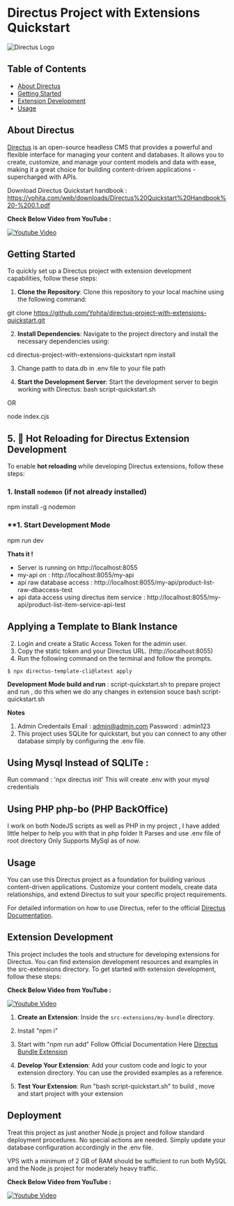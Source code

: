 # Directus Project with Extensions Quickstart

![Directus Logo](https://directus.io/_nuxt/logo-dark.8a22a14a.svg) 

## Table of Contents

- [About Directus](#about-directus)
- [Getting Started](#getting-started)
- [Extension Development](#extension-development)
- [Usage](#usage)

## About Directus

[Directus](https://directus.io/) is an open-source headless CMS that provides a powerful and flexible interface for managing your content and databases. It allows you to create, customize, and manage your content models and data with ease, making it a great choice for building content-driven applications - supercharged with APIs.

Download Directus Quickstart handbook : https://yohita.com/web/downloads/Directus%20Quickstart%20Handbook%20-%200.1.pdf

**Check Below Video from YouTube :**

[![Youtube Video](https://img.youtube.com/vi/q6WGvEZvPrE/0.jpg)](https://www.youtube.com/watch?v=q6WGvEZvPrE)

## Getting Started

To quickly set up a Directus project with extension development capabilities, follow these steps:

1. **Clone the Repository**: Clone this repository to your local machine using the following command:
   
git clone https://github.com/Yohita/directus-project-with-extensions-quickstart.git

2. **Install Dependencies**: Navigate to the project directory and install the necessary dependencies using:

cd directus-project-with-extensions-quickstart
npm install

3. Change patth to data.db in .env file to your file path

4. **Start the Development Server**: Start the development server to begin working with Directus:
bash script-quickstart.sh

OR

node index.cjs

## 5. 🚀 Hot Reloading for Directus Extension Development  

To enable **hot reloading** while developing Directus extensions, follow these steps:  

### **1. Install `nodemon`** (if not already installed)  
npm install -g nodemon

### **1. Start Development Mode
npm run dev 

**Thats it !**
- Server is running on http://localhost:8055
- my-api on :  http://localhost:8055/my-api
- api raw database access : http://localhost:8055/my-api/product-list-raw-dbaccess-test
- api data access using directus item service : http://localhost:8055/my-api/product-list-item-service-api-test

## Applying a Template to Blank Instance
2. Login and create a Static Access Token for the admin user.
3. Copy the static token and your Directus URL. (http://localhost:8055)
4. Run the following command on the terminal and follow the prompts.

```
$ npx directus-template-cli@latest apply
```

**Development Mode build and run** : script-quickstart.sh to prepare project and run , do this when we do any changes in extension souce
bash script-quickstart.sh

**Notes**
1. Admin Credentails
   Email : admin@admin.com
   Password : admin123
2. This project uses SQLite for quickstart, but you can connect to any other database simply by configuring the .env file.

## Using Mysql Instead of SQLITe : 
Run command : 'npx directus init'
This will create .env with your mysql credentials

## Using PHP php-bo  (PHP BackOffice)
I work on both NodeJS scripts as well as PHP in my project , 
I have added little helper to help you with that in php folder
It Parses and use .env file of root directory
Only Supports MySql as of now.

## Usage

You can use this Directus project as a foundation for building various content-driven applications. Customize your content models, create data relationships, and extend Directus to suit your specific project requirements.


For detailed information on how to use Directus, refer to the official [Directus Documentation](https://docs.directus.io/).

## Extension Development

This project includes the tools and structure for developing extensions for Directus. You can find extension development resources and examples in the src-extensions directory. To get started with extension development, follow these steps:

**Check Below Video from YouTube :**

[![Youtube Video](https://img.youtube.com/vi/dY96SwsR_3Y/0.jpg)](https://www.youtube.com/watch?v=dY96SwsR_3Y)

1. **Create an Extension**: Inside the `src-extensions/my-bundle` directory.
  1. Install "npm i" 
  2. Start with "npm run add"
    Follow Official Documentation Here [Directus Bundle Extension](https://docs.directus.io/extensions/bundles.html)

4. **Develop Your Extension**: Add your custom code and logic to your extension directory. You can use the provided examples as a reference.

5. **Test Your Extension**: 
   Run "bash script-quickstart.sh" to build , move and start project with your extension
   

## Deployment
Treat this project as just another Node.js project and follow standard deployment procedures. No special actions are needed.
Simply update your database configuration accordingly in the .env file.

VPS with a minimum of 2 GB of RAM should be sufficient to run both MySQL and the Node.js project for moderately heavy traffic. 

**Check Below Video from YouTube :**

[![Youtube Video](https://img.youtube.com/vi/HqSYPM6gX0o/0.jpg)](https://www.youtube.com/watch?v=HqSYPM6gX0o)
